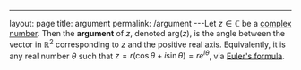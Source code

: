 ---
 layout: page
 title: argument
 permalink: /argument
---Let $z\in \mathbb C$ be a [complex number](https://defsmath.github.io/DefsMath/complex_numbers). Then the **argument** of $z$, denoted $\text{arg}(z)$, is the angle between the vector in $\mathbb R^2$ corresponding to $z$ and the positive real axis. Equivalently, it is any real number $\theta$ such that $z= r(\cos\theta+i\sin\theta) = re^{i\theta}$, via [Euler's formula](https://defsmath.github.io/DefsMath/Euler's_formula).